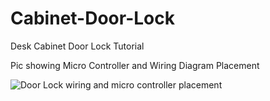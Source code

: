 # Cabinet-Door-Lock
Desk Cabinet Door Lock Tutorial

Pic showing Micro Controller and Wiring Diagram Placement




![Door Lock wiring and micro controller placement](https://github.com/user-attachments/assets/6b5f9e00-7e17-4f5d-93eb-5d1b3084c04c)
